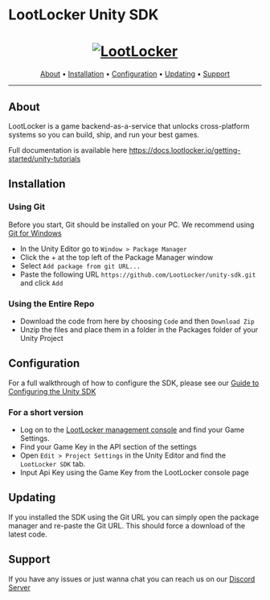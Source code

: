 # LootLocker Unity SDK

<h1 align="center">
  <a href="https://www.lootlocker.io/"><img src="https://s3.eu-west-1.amazonaws.com/cdn.lootlocker.io/public/lootLocker_wide_dark_whiteBG.png" alt="LootLocker"></a>
</h1>

<p align="center">
  <a href="#about">About</a> •
  <a href="#Installation">Installation</a> •
  <a href="#configuration">Configuration</a> •
  <a href="#updating">Updating</a> •
  <a href="#support">Support</a>
</p>

---

## About

LootLocker is a game backend-as-a-service that unlocks cross-platform systems so you can build, ship, and run your best games.

Full documentation is available here https://docs.lootlocker.io/getting-started/unity-tutorials

## Installation

### Using Git

Before you start, Git should be installed on your PC.
We recommend using [Git for Windows](https://gitforwindows.org/)

- In the Unity Editor go to `Window > Package Manager`
- Click the + at the top left of the Package Manager window
- Select `Add package from git URL...`
- Paste the following URL `https://github.com/LootLocker/unity-sdk.git` and click `Add`

### Using the Entire Repo

- Download the code from here by choosing `Code` and then `Download Zip`
- Unzip the files and place them in a folder in the Packages folder of your Unity Project

## Configuration

For a full walkthrough of how to configure the SDK, please see our [Guide to Configuring the Unity SDK](https://docs.lootlocker.io/getting-started/unity-tutorials/getting-started-with-unity/configure-the-sdk)

### For a short version

- Log on to the [LootLocker management console](https://my.lootlocker.io/login) and find your Game Settings.
- Find your Game Key in the API section of the settings
- Open `Edit > Project Settings` in the Unity Editor and find the `LootLocker SDK` tab.
- Input Api Key using the Game Key from the LootLocker console page

## Updating

If you installed the SDK using the Git URL you can simply open the package manager and re-paste the Git URL.
This should force a download of the latest code.

## Support

If you have any issues or just wanna chat you can reach us on our [Discord Server](https://discord.lootlocker.io/)